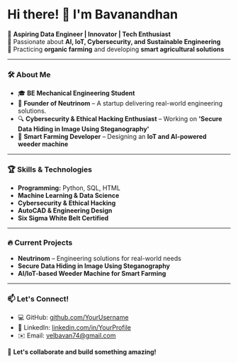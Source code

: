 # Hi there! 👋 I'm Bavanandhan

🚀 **Aspiring Data Engineer | Innovator | Tech Enthusiast**  
🔬 Passionate about **AI, IoT, Cybersecurity, and Sustainable Engineering**  
🌱 Practicing **organic farming** and developing **smart agricultural solutions**  

---

### 🛠️ About Me
- 🎓 **BE Mechanical Engineering Student**
- 🤖 **Founder of Neutrinom** – A startup delivering real-world engineering solutions.
- 🔍 **Cybersecurity & Ethical Hacking Enthusiast** – Working on **'Secure Data Hiding in Image Using Steganography'**
- 🌾 **Smart Farming Developer** – Designing an **IoT and AI-powered weeder machine**

---

### 🏆 Skills & Technologies
- **Programming:** Python, SQL, HTML
- **Machine Learning & Data Science**
- **Cybersecurity & Ethical Hacking**
- **AutoCAD & Engineering Design**
- **Six Sigma White Belt Certified**

---

### 🔥 Current Projects
- **Neutrinom** – Engineering solutions for real-world needs
- **Secure Data Hiding in Image Using Steganography**
- **AI/IoT-based Weeder Machine for Smart Farming**

---

### 📫 Let's Connect!
- 💻 GitHub: [github.com/YourUsername](https://github.com/YourUsername)
- 💼 LinkedIn: [linkedin.com/in/YourProfile](https://linkedin.com/in/YourProfile)
- ✉️ Email: velbavan74@gmail.com

🚀 **Let's collaborate and build something amazing!**
